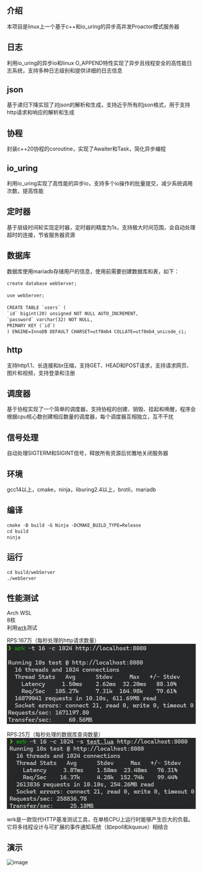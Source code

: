 ## 介绍

本项目是linux上一个基于c++和io_uring的异步高并发Proactor模式服务器

## 日志

利用io_uring的异步io和linux O_APPEND特性实现了异步且线程安全的高性能日志系统，支持多种日志级别和提供详细的日志信息

## json

基于递归下降实现了对json的解析和生成，支持近乎所有的json格式，用于支持http请求和响应的解析和生成

## 协程

封装c++20协程的coroutine，实现了Awaiter和Task，简化异步编程

## io_uring

利用io_uring实现了高性能的异步io，支持多个io操作的批量提交，减少系统调用次数，提高性能

## 定时器

基于层级时间轮实现定时器，定时器的精度为1s，支持极大时间范围，会自动处理超时的连接，节省服务器资源

## 数据库

数据库使用mariadb存储用户的信息，使用前需要创建数据库和表，如下：

```sql'
create database webServer;

use webServer;

CREATE TABLE `users` (
`id` bigint(20) unsigned NOT NULL AUTO_INCREMENT,
`password` varchar(32) NOT NULL,
PRIMARY KEY (`id`)
) ENGINE=InnoDB DEFAULT CHARSET=utf8mb4 COLLATE=utf8mb4_unicode_ci;
```

## http

支持http1.1、长连接和br压缩，支持GET、HEAD和POST请求，支持请求网页、图片和视频，支持登录和注册

## 调度器

基于协程实现了一个简单的调度器，支持协程的创建、销毁、挂起和唤醒，程序会根据cpu核心数创建相应数量的调度器，每个调度器互相独立，互不干扰

## 信号处理

自动处理SIGTERM和SIGINT信号，释放所有资源后优雅地关闭服务器

## 环境

gcc14以上，cmake，ninja，liburing2.4以上，brotli，mariadb

## 编译

```shell 
cmake -B build -G Ninja -DCMAKE_BUILD_TYPE=Release
cd build
ninja
```

## 运行

```shell
cd build/webServer
./webServer
```

## 性能测试

Arch WSL  
8核  
利用[wrk](https://github.com/wg/wrk)测试

RPS:167万（每秒处理的http请求数量）
![image](test/test0.png)

RPS:25万（每秒处理的数据库查询数量）
![image](test/test1.png)

wrk是一款现代HTTP基准测试工具，在单核CPU上运行时能够产生巨大的负载。它将多线程设计与可扩展的事件通知系统（如epoll和kqueue）相结合

## 演示

![image](test/show.gif)

